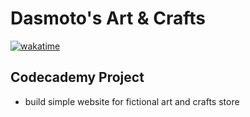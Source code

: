 Dasmoto's Art & Crafts 
==
[![wakatime](https://wakatime.com/badge/github/Sivavet/dasmoto.svg)](https://wakatime.com/badge/github/Sivavet/dasmoto)

## Codecademy Project

+ build simple website for fictional art and crafts store
